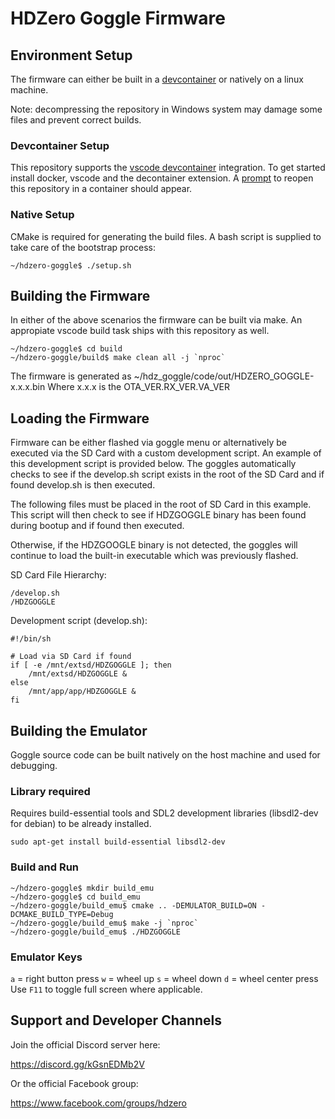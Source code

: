 # HDZero Goggle Firmware

## Environment Setup

The firmware can either be built in a [devcontainer](https://containers.dev/) or natively on a linux machine.

Note: decompressing the repository in Windows system may damage some files and prevent correct builds.

### Devcontainer Setup

This repository supports the [vscode devcontainer](https://code.visualstudio.com/docs/devcontainers/containers) integration.
To get started install docker, vscode and the decontainer extension.
A [prompt](https://code.visualstudio.com/docs/devcontainers/create-dev-container#_add-configuration-files-to-a-repository) to reopen this repository in a container should appear.

### Native Setup

CMake is required for generating the build files.
A bash script is supplied to take care of the bootstrap process:

```
~/hdzero-goggle$ ./setup.sh
```

## Building the Firmware

In either of the above scenarios the firmware can be built via make.
An appropiate vscode build task ships with this repository as well.

```
~/hdzero-goggle$ cd build
~/hdzero-goggle/build$ make clean all -j `nproc`
```

The firmware is generated as ~/hdz_goggle/code/out/HDZERO_GOGGLE-x.x.x.bin
Where x.x.x is the OTA_VER.RX_VER.VA_VER


## Loading the Firmware

Firmware can be either flashed via goggle menu or alternatively be executed via the SD Card with a custom development script.  An example of this development script is provided below.  The goggles automatically checks to see if the develop.sh script exists in the root of the SD Card and if found develop.sh is then executed.

The following files must be placed in the root of SD Card in this example. This script will then check to see if HDZGOGGLE binary has been found during bootup and if found then executed.

Otherwise, if the HDZGOOGLE binary is not detected, the goggles will continue to load the built-in executable which was previously flashed.

SD Card File Hierarchy:

```
/develop.sh
/HDZGOGGLE
```

Development script (develop.sh):

```
#!/bin/sh

# Load via SD Card if found
if [ -e /mnt/extsd/HDZGOGGLE ]; then
	/mnt/extsd/HDZGOGGLE &
else
	/mnt/app/app/HDZGOGGLE &
fi
```

## Building the Emulator

Goggle source code can be built natively on the host machine and used for debugging.

### Library required

Requires build-essential tools and SDL2 development libraries (libsdl2-dev for debian) to be already installed.

```
sudo apt-get install build-essential libsdl2-dev
```

### Build and Run

```
~/hdzero-goggle$ mkdir build_emu
~/hdzero-goggle$ cd build_emu
~/hdzero-goggle/build_emu$ cmake .. -DEMULATOR_BUILD=ON -DCMAKE_BUILD_TYPE=Debug
~/hdzero-goggle/build_emu$ make -j `nproc`
~/hdzero-goggle/build_emu$ ./HDZGOGGLE
```

### Emulator Keys

`a` = right button press
`w` = wheel up
`s` = wheel down
`d` = wheel center press
Use `F11` to toggle full screen where applicable.

## Support and Developer Channels

Join the official Discord server here:

https://discord.gg/kGsnEDMb2V

Or the official Facebook group:

https://www.facebook.com/groups/hdzero
